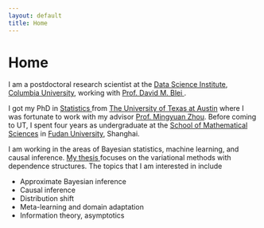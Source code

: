 ```yaml
---
layout: default
title: Home
---
```


<div>
 <h1 class="page-title">Home</h1>
</div>

<div>
<div class="row">
  <p>
 <p> I am a postdoctoral research scientist at the <a href="https://datascience.columbia.edu">Data Science Institute</a>, <a href="https://www.columbia.edu">Columbia University</a>, working with <a href="http://www.cs.columbia.edu/~blei/">Prof. David M. Blei </a>.</p>
 
I got my PhD in <a href="https://stat.utexas.edu">Statistics </a> from <a href="https://www.utexas.edu">The University of Texas at Austin</a> where I was fortunate to work with my advisor
  <a href="https://mingyuanzhou.github.io">Prof. Mingyuan Zhou</a>.  Before coming to UT, I spent four years as undergraduate at the <a href="https://math.fudan.edu.cn/mathen/main.htm"> School of Mathematical Sciences</a> in <a href="http://www.fudan.edu.cn/en/"> Fudan University</a>, Shanghai. </p>

<p> 
I am working in the areas of Bayesian statistics, machine learning, and causal inference.  <a                                                                                           href="https://repositories.lib.utexas.edu/bitstream/handle/2152/83980/YIN-DISSERTATION-2020.pdf?sequence=1&isAllowed=y">My thesis </a> focuses on the variational methods with dependence structures. The topics that I am interested in include </p>
  <p>
  <ul>
   <li> Approximate Bayesian inference </li>
   <li> Causal inference </li>
   <li> Distribution shift</li>
   <li> Meta-learning and domain adaptation</li>
   <li> Information theory, asymptotics </li>
  </ul>
  


